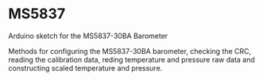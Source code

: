 # MS5837
Arduino sketch for the MS5837-30BA  Barometer

Methods for configuring the MS5837-30BA barometer, checking the CRC, reading the calibration data, reding temperature and pressure raw data and constructing scaled temperature and pressure.
